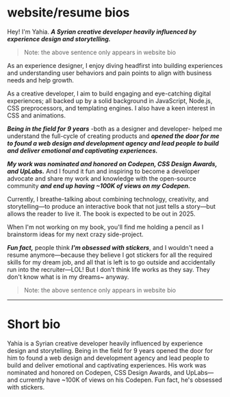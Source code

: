 # website/resume bios

Hey! I'm Yahia. ***A Syrian creative developer heavily influenced by experience design and storytelling.***
> Note: the above sentence only appears in website bio

As an experience designer, I enjoy diving headfirst into building experiences and understanding user behaviors and pain points to align with business needs and help growth.

As a creative developer, I aim to build engaging and eye-catching digital experiences; all backed up by a solid background in JavaScript, Node.js, CSS preprocessors, and templating engines. I also have a keen interest in CSS and animations.

***Being in the field for 9 years*** -both as a designer and developer- helped me understand the full-cycle of creating products and ***opened the door for me to found a web design and development agency and lead people to build and deliver emotional and captivating experiences.***

***My work was nominated and honored on Codepen, CSS Design Awards, and UpLabs.*** And I found it fun and inspiring to become a developer advocate and share my work and knowledge with the open-source community ***and end up having ~100K of views on my Codepen.***

Currently, I breathe-talking about combining technology, creativity, and storytelling—to produce an interactive book that not just tells a story—but allows the reader to live it. The book is expected to be out in 2025.

When I'm not working on my book, you'll find me holding a pencil as I brainstorm ideas for my next crazy side-project.

***Fun fact,*** people think ***I'm obsessed with stickers***, and I wouldn't need a resume anymore—because they believe I got stickers for all the required skills for my dream job, and all that is left is to go outside and accidentally run into the recruiter—LOL! But I don't think life works as they say. They don't know what is in my dreams~ anyway.
> Note: the above sentence only appears in website bio

----

# Short bio
Yahia is a Syrian creative developer heavily influenced by experience design and storytelling. Being in the field for 9 years opened the door for him to found a web design and development agency and lead people to build and deliver emotional and captivating experiences. His work was nominated and honored on Codepen, CSS Design Awards, and UpLabs—and currently have ~100K of views on his Codepen. Fun fact, he's obsessed with stickers.
